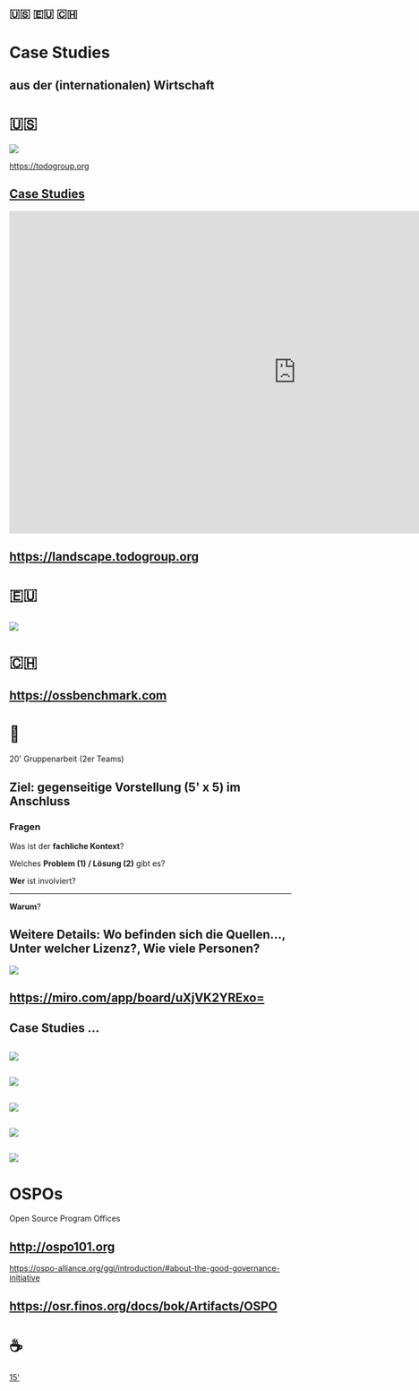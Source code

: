 ## 🇺🇸 🇪🇺 🇨🇭

# Case Studies

aus der (internationalen) Wirtschaft
--
# 🇺🇸

[![](https://todogroup.org/img/todo-logo-on-white.svg)](https://todogroup.org)

https://todogroup.org

[Case Studies](https://todogroup.org/resources/case-studies/)
--
<iframe width="1024" height="576" src="https://landscape.todogroup.org/embed/embed.html?key=todo-group-member--general&headers=false&category-header=false&category-in-subcategory=false&title-uppercase=false&title-alignment=left&title-font-family=sans-serif&title-font-size=13&style=shadowed&bg-color=%235aa100&fg-color=%23ffffff&item-name=false&size=md&items-alignment=left" frameborder="0" allowfullscreen></iframe>

https://landscape.todogroup.org
--
# 🇪🇺

[![](https://upload.wikimedia.org/wikipedia/commons/thumb/7/79/Eclipse_Foundation_Logo.svg/1024px-Eclipse_Foundation_Logo.svg.png)](https://www.eclipse.org/org/workinggroups/explore.php)
--
# 🇨🇭

https://ossbenchmark.com
---
# 💪

20' Gruppenarbeit (2er Teams)

Ziel: gegenseitige Vorstellung (5' x 5) im Anschluss
--
### Fragen

Was ist der **fachliche Kontext**?

Welches **Problem (1) / Lösung (2)** gibt es?

**Wer** ist involviert?
<hr>

**Warum**?

Weitere Details: Wo befinden sich die Quellen..., Unter welcher Lizenz?, Wie viele Personen?
--
![](https://upload.wikimedia.org/wikipedia/en/9/9c/Mir_company_logo_with_text.tiff)

https://miro.com/app/board/uXjVK2YRExo=
--
<!-- .element: data-background-color="lightblue" -->

**Case Studies ...** 
--
[![](https://www.eclipse.org/org/artwork/images/iot_logo_clr.svg)](https://iot.eclipse.org/community/resources/case-studies/)
--
[![](https://upload.wikimedia.org/wikipedia/de/thumb/7/70/Porsche_Logo.svg/1024px-Porsche_Logo.svg.png)](https://todogroup.org/resources/case-studies/porsche/)
--
[![](https://openforumeurope.org/wp-content/uploads/2021/09/Study-on-the-impact-of-Open-Source-published-today-by-the-European-Commission2.png)](https://openforumeurope.org/open-source-impact-study/)
--
[![](https://kanton-bern.github.io/oss/site/logo.png)](https://kanton-bern.github.io/oss/)
--
[![](https://logowik.com/content/uploads/images/finos-foundation1315.logowik.com.webp)](https://www.finos.org)
---
# OSPOs

Open Source Program Offices

http://ospo101.org
--
https://ospo-alliance.org/ggi/introduction/#about-the-good-governance-initiative

https://osr.finos.org/docs/bok/Artifacts/OSPO
---
# ☕

[15'](https://youtu.be/1gQJUjgCqrU)